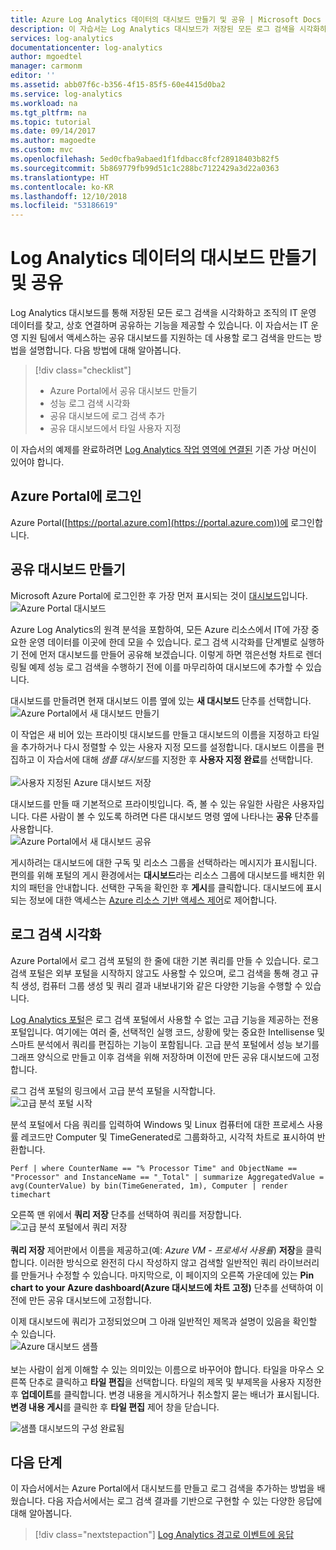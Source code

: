 ```yaml
---
title: Azure Log Analytics 데이터의 대시보드 만들기 및 공유 | Microsoft Docs
description: 이 자습서는 Log Analytics 대시보드가 저장된 모든 로그 검색을 시각화하여 환경을 보는 단일 렌즈를 제공하는 방법을 이해하는 데 도움이 됩니다.
services: log-analytics
documentationcenter: log-analytics
author: mgoedtel
manager: carmonm
editor: ''
ms.assetid: abb07f6c-b356-4f15-85f5-60e4415d0ba2
ms.service: log-analytics
ms.workload: na
ms.tgt_pltfrm: na
ms.topic: tutorial
ms.date: 09/14/2017
ms.author: magoedte
ms.custom: mvc
ms.openlocfilehash: 5ed0cfba9abaed1f1fdbacc8fcf28918403b82f5
ms.sourcegitcommit: 5b869779fb99d51c1c288bc7122429a3d22a0363
ms.translationtype: HT
ms.contentlocale: ko-KR
ms.lasthandoff: 12/10/2018
ms.locfileid: "53186619"
---
```

# <a name="create-and-share-dashboards-of-log-analytics-data"></a>Log Analytics 데이터의 대시보드 만들기 및 공유

Log Analytics 대시보드를 통해 저장된 모든 로그 검색을 시각화하고 조직의 IT 운영 데이터를 찾고, 상호 연결하며 공유하는 기능을 제공할 수 있습니다.  이 자습서는 IT 운영 지원 팀에서 액세스하는 공유 대시보드를 지원하는 데 사용할 로그 검색을 만드는 방법을 설명합니다.  다음 방법에 대해 알아봅니다.

> [!div class="checklist"]
> * Azure Portal에서 공유 대시보드 만들기
> * 성능 로그 검색 시각화 
> * 공유 대시보드에 로그 검색 추가 
> * 공유 대시보드에서 타일 사용자 지정

이 자습서의 예제를 완료하려면 [Log Analytics 작업 영역에 연결된](../../azure-monitor/learn/quick-collect-azurevm.md) 기존 가상 머신이 있어야 합니다.  
 
## <a name="log-in-to-azure-portal"></a>Azure Portal에 로그인
Azure Portal([https://portal.azure.com](https://portal.azure.com))에 로그인합니다. 

## <a name="create-a-shared-dashboard"></a>공유 대시보드 만들기

Microsoft Azure Portal에 로그인한 후 가장 먼저 표시되는 것이 [대시보드](../../azure-portal/azure-portal-dashboards.md)입니다.<br> ![Azure Portal 대시보드](media/tutorial-logs-dashboards/log-analytics-portal-dashboard.png)

Azure Log Analytics의 원격 분석을 포함하여, 모든 Azure 리소스에서 IT에 가장 중요한 운영 데이터를 이곳에 한데 모을 수 있습니다.  로그 검색 시각화를 단계별로 실행하기 전에 먼저 대시보드를 만들어 공유해 보겠습니다.  이렇게 하면 꺾은선형 차트로 렌더링될 예제 성능 로그 검색을 수행하기 전에 이를 마무리하여 대시보드에 추가할 수 있습니다.  

대시보드를 만들려면 현재 대시보드 이름 옆에 있는 **새 대시보드** 단추를 선택합니다.<br> ![Azure Portal에서 새 대시보드 만들기](media/tutorial-logs-dashboards/log-analytics-create-dashboard-01.png)

이 작업은 새 비어 있는 프라이빗 대시보드를 만들고 대시보드의 이름을 지정하고 타일을 추가하거나 다시 정렬할 수 있는 사용자 지정 모드를 설정합니다. 대시보드 이름을 편집하고 이 자습서에 대해 *샘플 대시보드*를 지정한 후 **사용자 지정 완료**를 선택합니다.<br><br> ![사용자 지정된 Azure 대시보드 저장](media/tutorial-logs-dashboards/log-analytics-create-dashboard-02.png)

대시보드를 만들 때 기본적으로 프라이빗입니다. 즉, 볼 수 있는 유일한 사람은 사용자입니다. 다른 사람이 볼 수 있도록 하려면 다른 대시보드 명령 옆에 나타나는 **공유** 단추를 사용합니다.<br> ![Azure Portal에서 새 대시보드 공유](media/tutorial-logs-dashboards/log-analytics-share-dashboard.png) 

게시하려는 대시보드에 대한 구독 및 리소스 그룹을 선택하라는 메시지가 표시됩니다. 편의를 위해 포털의 게시 환경에서는 **대시보드**라는 리소스 그룹에 대시보드를 배치한 위치의 패턴을 안내합니다.  선택한 구독을 확인한 후 **게시**를 클릭합니다.  대시보드에 표시되는 정보에 대한 액세스는 [Azure 리소스 기반 액세스 제어](../../role-based-access-control/role-assignments-portal.md)로 제어합니다.   

## <a name="visualize-a-log-search"></a>로그 검색 시각화

Azure Portal에서 로그 검색 포털의 한 줄에 대한 기본 쿼리를 만들 수 있습니다. 로그 검색 포털은 외부 포털을 시작하지 않고도 사용할 수 있으며, 로그 검색을 통해 경고 규칙 생성, 컴퓨터 그룹 생성 및 쿼리 결과 내보내기와 같은 다양한 기능을 수행할 수 있습니다. 

[Log Analytics 포털](../../azure-monitor/log-query/get-started-portal.md)은 로그 검색 포털에서 사용할 수 없는 고급 기능을 제공하는 전용 포털입니다. 여기에는 여러 줄, 선택적인 실행 코드, 상황에 맞는 중요한 Intellisense 및 스마트 분석에서 쿼리를 편집하는 기능이 포함됩니다. 고급 분석 포털에서 성능 보기를 그래프 양식으로 만들고 이후 검색을 위해 저장하며 이전에 만든 공유 대시보드에 고정합니다.   

로그 검색 포털의 링크에서 고급 분석 포털을 시작합니다.<br> ![고급 분석 포털 시작](media/tutorial-logs-dashboards/log-analytics-advancedportal-01.png)

분석 포털에서 다음 쿼리를 입력하여 Windows 및 Linux 컴퓨터에 대한 프로세스 사용률 레코드만 Computer 및 TimeGenerated로 그룹화하고, 시각적 차트로 표시하여 반환합니다.

```
Perf | where CounterName == "% Processor Time" and ObjectName == "Processor" and InstanceName == "_Total" | summarize AggregatedValue = avg(CounterValue) by bin(TimeGenerated, 1m), Computer | render timechart
```

오른쪽 맨 위에서 **쿼리 저장** 단추를 선택하여 쿼리를 저장합니다.<br> ![고급 분석 포털에서 쿼리 저장](media/tutorial-logs-dashboards/log-analytics-advancedportal-02.png)<br><br> **쿼리 저장** 제어판에서 이름을 제공하고(예: *Azure VM - 프로세서 사용률*) **저장**을 클릭합니다.  이러한 방식으로 완전히 다시 작성하지 않고 검색할 일반적인 쿼리 라이브러리를 만들거나 수정할 수 있습니다.  마지막으로, 이 페이지의 오른쪽 가운데에 있는 **Pin chart to your Azure dashboard(Azure 대시보드에 차트 고정)** 단추를 선택하여 이전에 만든 공유 대시보드에 고정합니다.  

이제 대시보드에 쿼리가 고정되었으며 그 아래 일반적인 제목과 설명이 있음을 확인할 수 있습니다.<br> ![Azure 대시보드 샘플](media/tutorial-logs-dashboards/log-analytics-modify-dashboard-01.png)<br><br>  보는 사람이 쉽게 이해할 수 있는 의미있는 이름으로 바꾸어야 합니다.  타일을 마우스 오른쪽 단추로 클릭하고 **타일 편집**을 선택합니다.  타일의 제목 및 부제목을 사용자 지정한 후 **업데이트**를 클릭합니다.  변경 내용을 게시하거나 취소할지 묻는 배너가 표시됩니다.  **변경 내용 게시**를 클릭한 후 **타일 편집** 제어 창을 닫습니다.  

![샘플 대시보드의 구성 완료됨](media/tutorial-logs-dashboards/log-analytics-modify-dashboard-02.png)

## <a name="next-steps"></a>다음 단계
이 자습서에서는 Azure Portal에서 대시보드를 만들고 로그 검색을 추가하는 방법을 배웠습니다.  다음 자습서에서는 로그 검색 결과를 기반으로 구현할 수 있는 다양한 응답에 대해 알아봅니다.  

> [!div class="nextstepaction"]
> [Log Analytics 경고로 이벤트에 응답](tutorial-response.md)
